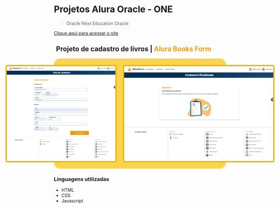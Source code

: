 # Projetos Alura Oracle - ONE
 > Oracle Next Education Oracle

[Clique aqui para acessar o site](https://klayvemguimaraes.github.io/AluraBooksForm/)

<h2 align="center">Projeto de cadastro de livros | <span span style="color: #f59e0b;">Alura Books Form</span></h2>

<div style="width: 100%; margin: 0 auto; display: flex; gap: 20px; justify-content: center; background-color: #fcd34d; padding: 20px; border: 5px solid fcd34d; border-radius: 20px;">
    <img height="300px" src="./img/cadastro.png" style="border: 4px solid #eab308; border-radius: 6px;"></img>
    <img height="300px" src="./img/cadastroConcluido.png" style="border: 4px solid #eab308; border-radius: 6px;"></img>
</div>

### Linguagens utilizadas
 - HTML
 - CSS
 - Javascript